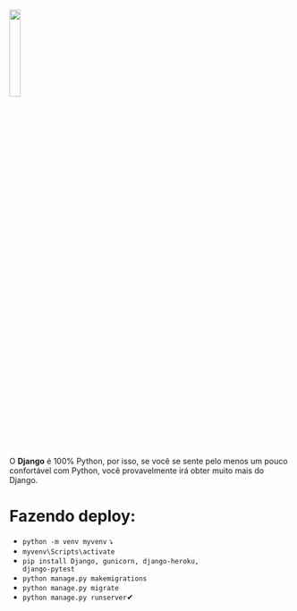 <h1><img src = "https://imgur.com/NtK37qh.png" width="20%"/></h1>

O <strong>Django</strong> é 100% Python, por isso, se você se sente pelo menos um pouco confortável com Python, você provavelmente irá obter muito mais do Django.

<h1>Fazendo deploy:</h1>

* <code>python -m venv myvenv</code> ⤵
* <code>myvenv\Scripts\activate</code>
* <code>pip install Django, gunicorn, django-heroku, django-pytest</code>
* <code>python manage.py makemigrations</code>
* <code>python manage.py migrate</code>
* <code>python manage.py runserver</code>✔